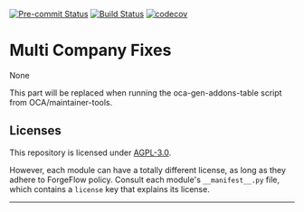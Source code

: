 
<!-- /!\ Non OCA Context : Set here the badge of your runbot / runboat instance. -->
[![Pre-commit Status](https://github.com/ForgeFlow/multicompany-fixes/actions/workflows/pre-commit.yml/badge.svg?branch=14.0)](https://github.com/ForgeFlow/multicompany-fixes/actions/workflows/pre-commit.yml?query=branch%3A14.0)
[![Build Status](https://github.com/ForgeFlow/multicompany-fixes/actions/workflows/test.yml/badge.svg?branch=14.0)](https://github.com/ForgeFlow/multicompany-fixes/actions/workflows/test.yml?query=branch%3A14.0)
[![codecov](https://codecov.io/gh/ForgeFlow/multicompany-fixes/branch/14.0/graph/badge.svg)](https://codecov.io/gh/ForgeFlow/multicompany-fixes)
<!-- /!\ Non OCA Context : Set here the badge of your translation instance. -->

<!-- /!\ do not modify above this line -->

# Multi Company Fixes

None

<!-- /!\ do not modify below this line -->

<!-- prettier-ignore-start -->

[//]: # (addons)

This part will be replaced when running the oca-gen-addons-table script from OCA/maintainer-tools.

[//]: # (end addons)

<!-- prettier-ignore-end -->

## Licenses

This repository is licensed under [AGPL-3.0](LICENSE).

However, each module can have a totally different license, as long as they adhere to ForgeFlow
policy. Consult each module's `__manifest__.py` file, which contains a `license` key
that explains its license.

----
<!-- /!\ Non OCA Context : Set here the full description of your organization. -->
